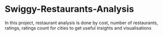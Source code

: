 # Swiggy-Restaurants-Analysis
In this project, restaurant analysis is done by cost, number of restaurants, ratings, ratings count for cities to get useful insights and visualisations
